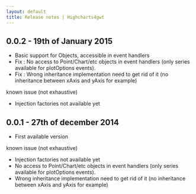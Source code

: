 ```yaml
---
layout: default
title: Release notes | Highcharts4gwt
---
```


## 0.0.2 - 19th of January 2015

* Basic support for Objects, accessible in event handlers
* Fix : No access to Point/Chart/etc objects in event handlers (only series available for plotOptions events).
* Fix : Wrong inheritance implementation need to get rid of it (no inheritance between xAxis and yAxis for example)

known issue (not exhaustive)

* Injection factories not available yet

## 0.0.1 - 27th of december 2014

* First available version

known issue (not exhaustive)

* Injection factories not available yet
* No access to Point/Chart/etc objects in event handlers (only series available for plotOptions events).
* Wrong inheritance implementation need to get rid of it (no inheritance between xAxis and yAxis for example)
